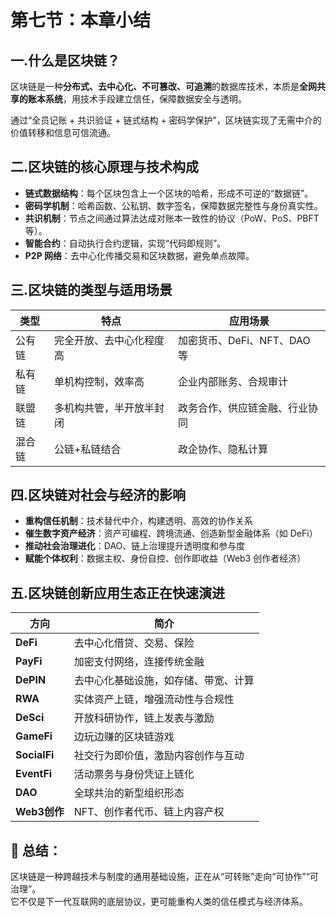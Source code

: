 # 第七节：本章小结

##  一.什么是区块链？
区块链是一种**分布式、去中心化、不可篡改、可追溯**的数据库技术，本质是**全网共享的账本系统**，用技术手段建立信任，保障数据安全与透明。

通过“全员记账 + 共识验证 + 链式结构 + 密码学保护”，区块链实现了无需中介的价值转移和信息可信流通。



## 二.区块链的核心原理与技术构成
- **链式数据结构**：每个区块包含上一个区块的哈希，形成不可逆的“数据链”。
- **密码学机制**：哈希函数、公私钥、数字签名，保障数据完整性与身份真实性。
- **共识机制**：节点之间通过算法达成对账本一致性的协议（PoW、PoS、PBFT等）。
- **智能合约**：自动执行合约逻辑，实现“代码即规则”。
- **P2P 网络**：去中心化传播交易和区块数据，避免单点故障。


## 三.区块链的类型与适用场景
| 类型     | 特点                         | 应用场景                           |
|----------|------------------------------|------------------------------------|
| 公有链   | 完全开放、去中心化程度高     | 加密货币、DeFi、NFT、DAO 等       |
| 私有链   | 单机构控制，效率高           | 企业内部账务、合规审计             |
| 联盟链   | 多机构共管，半开放半封闭     | 政务合作、供应链金融、行业协同     |
| 混合链   | 公链+私链结合                | 政企协作、隐私计算                 |


## 四.区块链对社会与经济的影响
- **重构信任机制**：技术替代中介，构建透明、高效的协作关系
- **催生数字资产经济**：资产可编程、跨境流通、创造新型金融体系（如 DeFi）
- **推动社会治理进化**：DAO、链上治理提升透明度和参与度
- **赋能个体权利**：数据主权、身份自控、创作即收益（Web3 创作者经济）


## 五.区块链创新应用生态正在快速演进

| 方向         | 简介                                       |
|--------------|--------------------------------------------|
| **DeFi**     | 去中心化借贷、交易、保险                  |
| **PayFi**    | 加密支付网络，连接传统金融                 |
| **DePIN**    | 去中心化基础设施，如存储、带宽、计算       |
| **RWA**      | 实体资产上链，增强流动性与合规性           |
| **DeSci**    | 开放科研协作，链上发表与激励               |
| **GameFi**   | 边玩边赚的区块链游戏                       |
| **SocialFi** | 社交行为即价值，激励内容创作与互动         |
| **EventFi**  | 活动票务与身份凭证上链化                   |
| **DAO**      | 全球共治的新型组织形态                     |
| **Web3创作** | NFT、创作者代币、链上内容产权               |


## 🧠 总结：

区块链是一种跨越技术与制度的通用基础设施，正在从“可转账”走向“可协作”“可治理”。  
它不仅是下一代互联网的底层协议，更可能重构人类的信任模式与经济体系。
